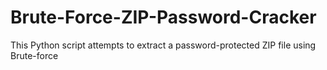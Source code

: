 # Brute-Force-ZIP-Password-Cracker
This Python script attempts to extract a password-protected ZIP file using Brute-force
